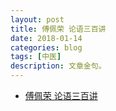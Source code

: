 ```yaml
---
layout: post
title: 傅佩荣 论语三百讲
date: 2018-01-14
categories: blog
tags: [中医]
description: 文章金句。
---
```

<span id = "jump"></span>

- [傅佩荣 论语三百讲](https://www.bilibili.com/video/av10950153/)
